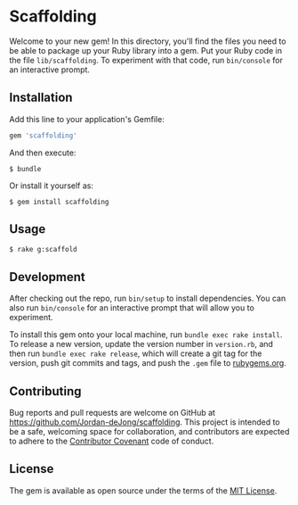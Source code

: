 # Scaffolding

Welcome to your new gem! In this directory, you'll find the files you need to be able to package up your Ruby library into a gem. Put your Ruby code in the file `lib/scaffolding`. To experiment with that code, run `bin/console` for an interactive prompt.

## Installation

Add this line to your application's Gemfile:

```ruby
gem 'scaffolding'
```

And then execute:

    $ bundle

Or install it yourself as:

    $ gem install scaffolding

## Usage

    $ rake g:scaffold

## Development

After checking out the repo, run `bin/setup` to install dependencies. You can also run `bin/console` for an interactive prompt that will allow you to experiment.

To install this gem onto your local machine, run `bundle exec rake install`. To release a new version, update the version number in `version.rb`, and then run `bundle exec rake release`, which will create a git tag for the version, push git commits and tags, and push the `.gem` file to [rubygems.org](https://rubygems.org).

## Contributing

Bug reports and pull requests are welcome on GitHub at https://github.com/Jordan-deJong/scaffolding. This project is intended to be a safe, welcoming space for collaboration, and contributors are expected to adhere to the [Contributor Covenant](contributor-covenant.org) code of conduct.


## License

The gem is available as open source under the terms of the [MIT License](http://opensource.org/licenses/MIT).
